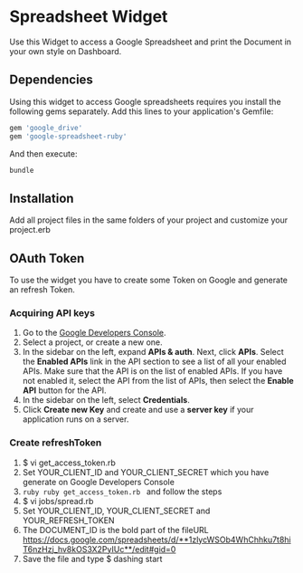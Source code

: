 # Spreadsheet Widget

Use this Widget to access a Google Spreadsheet and print the Document in your own style on Dashboard.

## Dependencies
Using this widget to access Google spreadsheets requires you install the following gems separately.
Add this lines to your application's Gemfile:
```ruby 
gem 'google_drive'
gem 'google-spreadsheet-ruby'
```
And then execute:
```ruby
bundle
```

## Installation
Add all project files in the same folders of your project and customize your project.erb

## OAuth Token
To use the widget you have to create some Token on Google and generate an refresh Token.

### Acquiring API keys
1. Go to the [Google Developers Console](https://console.developers.google.com/project).
2. Select a project, or create a new one.
3. In the sidebar on the left, expand **APIs & auth**. Next, click **APIs**. Select the **Enabled APIs** link in the API section to see a list of all your enabled APIs. Make sure that the API is on the list of enabled APIs. If you have not enabled it, select the API from the list of APIs, then select the **Enable API** button for the API.
4. In the sidebar on the left, select **Credentials**.
5. Click **Create new Key** and create and use a **server key** if your application runs on a server.

### Create refreshToken
1. $ vi get_access_token.rb
2. Set YOUR_CLIENT_ID and YOUR_CLIENT_SECRET which you have generate on Google Developers Console
3. ```ruby ruby get_access_token.rb ``` and follow the steps
4. $ vi jobs/spread.rb
5. Set YOUR_CLIENT_ID, YOUR_CLIENT_SECRET and YOUR_REFRESH_TOKEN
6. The DOCUMENT_ID is the bold part of the fileURL https://docs.google.com/spreadsheets/d/**1zlycWSOb4WhChhku7t8hiT6nzHzj_hv8kOS3X2PyIUc**/edit#gid=0
7. Save the file and type $ dashing start
